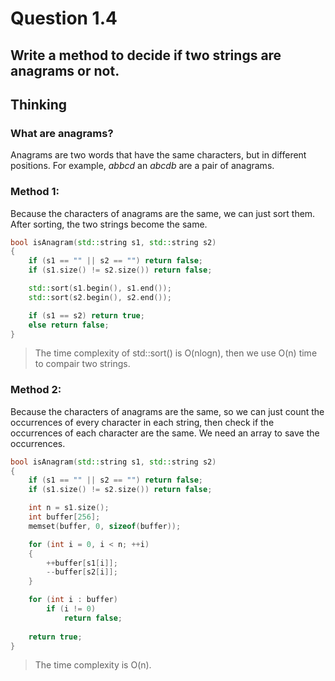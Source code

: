 # Question 1.4
## Write a method to decide if two strings are anagrams or not.

## Thinking
### What are anagrams?
Anagrams are two words that have the same characters, but in different positions. For example, *abbcd* an *abcdb* are a pair of anagrams.

### Method 1:
Because the characters of anagrams are the same, we can just sort them. After sorting, the two strings become the same.

```cpp
bool isAnagram(std::string s1, std::string s2)
{
    if (s1 == "" || s2 == "") return false;
    if (s1.size() != s2.size()) return false;

    std::sort(s1.begin(), s1.end());
    std::sort(s2.begin(), s2.end());

    if (s1 == s2) return true;
    else return false;
}
```
> The time complexity of std::sort() is O(nlogn), then we use O(n) time to compair two strings.

### Method 2:
Because the characters of anagrams are the same, so we can just count the occurrences of every character in each string, then check if the occurrences of each character are the same. We need an array to save the occurrences.
```cpp
bool isAnagram(std::string s1, std::string s2)
{
    if (s1 == "" || s2 == "") return false;
    if (s1.size() != s2.size()) return false;

    int n = s1.size();
    int buffer[256];
    memset(buffer, 0, sizeof(buffer));

    for (int i = 0, i < n; ++i)
    {
        ++buffer[s1[i]];
        --buffer[s2[i]];
    }

    for (int i : buffer)
        if (i != 0)
            return false;
    
    return true;
}
```
> The time complexity is O(n).